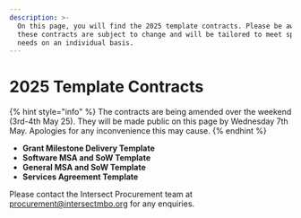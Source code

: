 ```yaml
---
description: >-
  On this page, you will find the 2025 template contracts. Please be aware that
  these contracts are subject to change and will be tailored to meet specific
  needs on an individual basis.
---
```


# 2025 Template Contracts

{% hint style="info" %}
The contracts are being amended over the weekend (3rd-4th May 25). They will be made public on this page by Wednesday 7th May. Apologies for any inconvenience this may cause.&#x20;
{% endhint %}

* **Grant Milestone Delivery Template**
* **Software MSA and SoW Template**
* **General MSA and SoW Template**
* **Services Agreement Template**

Please contact the Intersect Procurement team at procurement@intersectmbo.org for any enquiries.&#x20;
